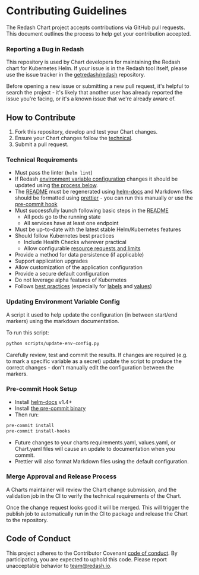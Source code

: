# Contributing Guidelines

The Redash Chart project accepts contributions via GitHub pull requests. This document outlines the process to help get your contribution accepted.

### Reporting a Bug in Redash

This repository is used by Chart developers for maintaining the Redash chart for Kubernetes Helm. If your issue is in the Redash tool itself, please use the issue tracker in the [getredash/redash](https://github.com/getredash/redash) repository.

Before opening a new issue or submitting a new pull request, it's helpful to search the project - it's likely that another user has already reported the issue you're facing, or it's a known issue that we're already aware of.

## How to Contribute

1. Fork this repository, develop and test your Chart changes.
1. Ensure your Chart changes follow the [technical](#technical-requirements).
1. Submit a pull request.

### Technical Requirements

- Must pass the linter (`helm lint`)
- If Redash [environment variable configuration](https://github.com/getredash/website/blob/master/src/pages/kb/open-source/admin-guide/env-vars-settings.md) changes it should be updated using [the process below](#updating-environment-variable-config).
- The [README](README.md) must be regenerated using [helm-docs](https://github.com/norwoodj/helm-docs) and Markdown files should be formatted using [prettier](https://prettier.io/) - you can run this manually or use the [pre-commit hook](#pre-commit-hook)
- Must successfully launch following basic steps in the [README](README.md#installing-the-chart)
  - All pods go to the running state
  - All services have at least one endpoint
- Must be up-to-date with the latest stable Helm/Kubernetes features
- Should follow Kubernetes best practices
  - Include Health Checks wherever practical
  - Allow configurable [resource requests and limits](http://kubernetes.io/docs/user-guide/compute-resources/#resource-requests-and-limits-of-pod-and-container)
- Provide a method for data persistence (if applicable)
- Support application upgrades
- Allow customization of the application configuration
- Provide a secure default configuration
- Do not leverage alpha features of Kubernetes
- Follows [best practices](https://github.com/helm/helm/tree/master/docs/chart_best_practices)
  (especially for [labels](https://github.com/helm/helm/blob/master/docs/chart_best_practices/labels.md)
  and [values](https://github.com/helm/helm/blob/master/docs/chart_best_practices/values.md))

### Updating Environment Variable Config

A script it used to help update the configuration (in between start/end markers) using the markdown documentation.

To run this script:

```bash
python scripts/update-env-config.py
```

Carefully review, test and commit the results. If changes are required (e.g. to mark a specific variable as a secret) update the script to produce the correct changes - don't manually edit the configuration between the markers.

### Pre-commit Hook Setup

- Install [helm-docs](https://github.com/norwoodj/helm-docs) v1.4+
- Install [the pre-commit binary](https://pre-commit.com/#install)
- Then run:

```bash
pre-commit install
pre-commit install-hooks
```

- Future changes to your charts requirements.yaml, values.yaml, or Chart.yaml files will cause an update to documentation when you commit.
- Prettier will also format Markdown files using the default configuration.

### Merge Approval and Release Process

A Charts maintainer will review the Chart change submission, and the validation job in the CI to verify the technical requirements of the Chart.

Once the change request looks good it will be merged. This will trigger the publish job to automatically run in the CI to package and release the Chart to the repository.

## Code of Conduct

This project adheres to the Contributor Covenant [code of conduct](https://redash.io/community/code_of_conduct). By participating, you are expected to uphold this code. Please report unacceptable behavior to team@redash.io.
